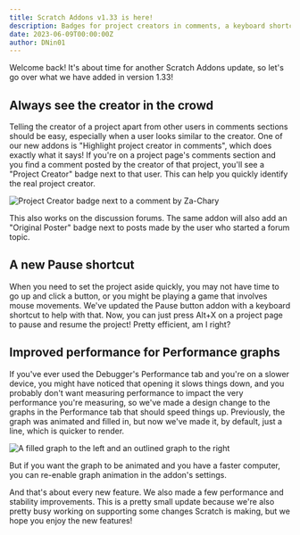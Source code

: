 ```yaml
---
title: Scratch Addons v1.33 is here!
description: Badges for project creators in comments, a keyboard shortcut for pausing, and more!
date: 2023-06-09T00:00:00Z
author: DNin01
---
```


Welcome back! It's about time for another Scratch Addons update, so let's go over what we have added in version 1.33!

## Always see the creator in the crowd

Telling the creator of a project apart from other users in comments sections should be easy, especially when a user looks similar to the creator. One of our new addons is "Highlight project creator in comments", which does exactly what it says! If you're on a project page's comments section and you find a comment posted by the creator of that project, you'll see a "Project Creator" badge next to that user. This can help you quickly identify the real project creator.

![Project Creator badge next to a comment by Za-Chary](/assets/img/blog/v1-33-released/creator-badge-comments.png)

This also works on the discussion forums. The same addon will also add an "Original Poster" badge next to posts made by the user who started a forum topic.

## A new Pause shortcut

When you need to set the project aside quickly, you may not have time to go up and click a button, or you might be playing a game that involves mouse movements. We've updated the Pause button addon with a keyboard shortcut to help with that. Now, you can just press Alt+X on a project page to pause and resume the project! Pretty efficient, am I right?

## Improved performance for Performance graphs

If you've ever used the Debugger's Performance tab and you're on a slower device, you might have noticed that opening it slows things down, and you probably don't want measuring performance to impact the very performance you're measuring, so we've made a design change to the graphs in the Performance tab that should speed things up. Previously, the graph was animated and filled in, but now we've made it, by default, just a line, which is quicker to render.

![A filled graph to the left and an outlined graph to the right](/assets/img/blog/v1-33-released/graph-fill-vs-line.png)

But if you want the graph to be animated and you have a faster computer, you can re-enable graph animation in the addon's settings.

And that's about every new feature. We also made a few performance and stability improvements. This is a pretty small update because we're also pretty busy working on supporting some changes Scratch is making, but we hope you enjoy the new features!
